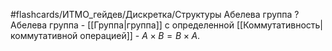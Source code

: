 #flashcards/ИТМО_гейдев/Дискретка/Структуры
Абелева группа
?
Абелева группа - [[Группа|группа]] с определенной [[Коммутативность|коммутативной операцией]] - $A \times B = B \times A$.
